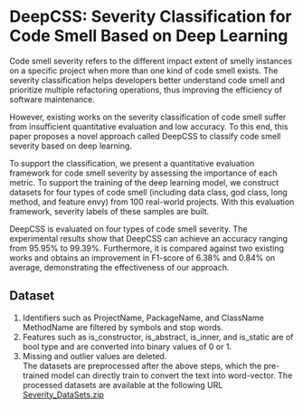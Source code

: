 # DeepCSS: Severity Classification for Code Smell Based on Deep Learning
Code smell severity refers to the different impact extent of smelly instances on a specific project when more than one kind of code smell exists. The severity classification helps developers better understand code smell and prioritize multiple refactoring operations, thus improving the efficiency of software maintenance. <be>

However, existing works on the severity classification of code smell suffer from insufficient quantitative evaluation and low accuracy. To this end, this paper proposes a novel approach called DeepCSS to classify code smell severity based on deep learning.<be>

To support the classification, we present a quantitative evaluation framework for code smell severity by assessing the importance of each metric. To support the training of the deep learning model, we construct datasets for four types of code smell (including data class, god class, long method, and feature envy) from 100 real-world projects. With this evaluation framework, severity labels of these samples are built.<be>

DeepCSS is evaluated on four types of code smell severity. The experimental results show that DeepCSS can achieve an accuracy ranging from 95.95\% to 99.39\%. Furthermore, it is compared against two existing works and obtains an improvement in F1-score of 6.38\% and 0.84\% on average, demonstrating the effectiveness of our approach.
## Dataset
1. Identifiers such as ProjectName, PackageName, and ClassName MethodName are filtered by symbols and stop words.
2. Features such as is_constructor, is_abstract, is_inner, and is_static are of bool type and are converted into binary values of 0 or 1.
3. Missing and outlier values are deleted. <br>
The datasets are preprocessed after the above steps, which the pre-trained model can directly train to convert the text into word-vector. The processed datasets are available at the following URL [Severity_DataSets.zip](https://github.com/AAAAaBae/DeepCSS/blob/main/Severity_DataSets.zip) <br>
